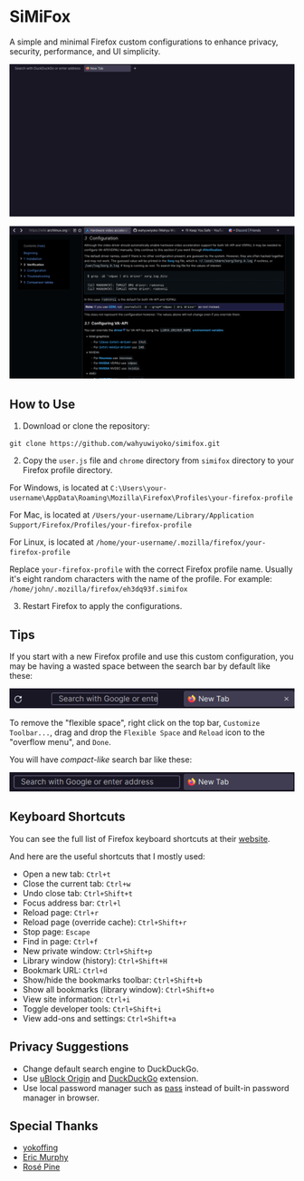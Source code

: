 # SiMiFox

A simple and minimal Firefox custom configurations to enhance privacy,
security, performance, and UI simplicity.

![Overview](screenshots/homepage.png)

![Multiple tabs](screenshots/multiple-tabs.png)

## How to Use

1. Download or clone the repository:

```
git clone https://github.com/wahyuwiyoko/simifox.git
```

2. Copy the `user.js` file and `chrome` directory from `simifox` directory
to your Firefox profile directory.

For Windows, is located at
`C:\Users\your-username\AppData\Roaming\Mozilla\Firefox\Profiles\your-firefox-profile`

For Mac, is located at
`/Users/your-username/Library/Application Support/Firefox/Profiles/your-firefox-profile`

For Linux, is located at
`/home/your-username/.mozilla/firefox/your-firefox-profile`

Replace `your-firefox-profile` with the correct Firefox profile name.
Usually it's eight random characters with the name of the profile.
For example: `/home/john/.mozilla/firefox/eh3dq93f.simifox`

3. Restart Firefox to apply the configurations.

## Tips

If you start with a new Firefox profile and use this custom configuration,
you may be having a wasted space between the search bar by default like these:

![Search bar space](screenshots/search-bar-space.png)

To remove the "flexible space", right click on the top bar, `Customize Toolbar...`,
drag and drop the `Flexible Space` and `Reload` icon to the "overflow menu",
and `Done`.

You will have _compact-like_ search bar like these:

![Compact search bar](screenshots/search-bar-compact.png)

## Keyboard Shortcuts

You can see the full list of Firefox keyboard shortcuts at their
[website](https://support.mozilla.org/en-US/kb/keyboard-shortcuts-perform-firefox-tasks-quickly).

And here are the useful shortcuts that I mostly used:

- Open a new tab: `Ctrl+t`
- Close the current tab: `Ctrl+w`
- Undo close tab: `Ctrl+Shift+t`
- Focus address bar: `Ctrl+l`
- Reload page: `Ctrl+r`
- Reload page (override cache): `Ctrl+Shift+r`
- Stop page: `Escape`
- Find in page: `Ctrl+f`
- New private window: `Ctrl+Shift+p`
- Library window (history): `Ctrl+Shift+H`
- Bookmark URL: `Ctrl+d`
- Show/hide the bookmarks toolbar: `Ctrl+Shift+b`
- Show all bookmarks (library window): `Ctrl+Shift+o`
- View site information: `Ctrl+i`
- Toggle developer tools: `Ctrl+Shift+i`
- View add-ons and settings: `Ctrl+Shift+a`

## Privacy Suggestions

- Change default search engine to DuckDuckGo.
- Use [uBlock Origin](https://addons.mozilla.org/en-US/firefox/addon/ublock-origin/)
  and [DuckDuckGo](https://addons.mozilla.org/en-US/firefox/addon/duckduckgo-for-firefox/)
  extension.
- Use local password manager such as [pass](https://www.passwordstore.org/)
  instead of built-in password manager in browser.

## Special Thanks

- [yokoffing](https://github.com/yokoffing)
- [Eric Murphy](https://github.com/ericmurphyxyz)
- [Rosé Pine](https://rosepinetheme.com/)
